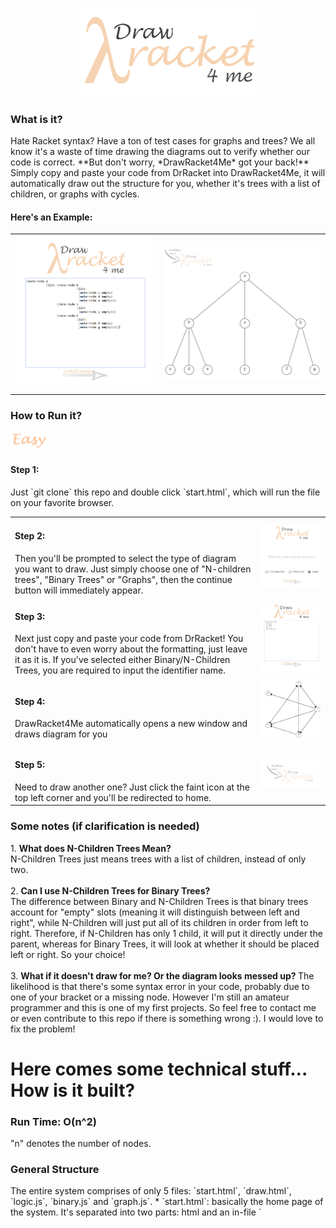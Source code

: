 <h3 align = "center">
<img src = "images/logo2.png" width = "300px">
</h3>

<h3> What is it? </h3>
Hate Racket syntax? Have a ton of test cases for graphs and trees? 
We all know it's a waste of time drawing the diagrams out to verify whether our code is correct. 
**But don't worry, *DrawRacket4Me* got your back!**<br>
Simply copy and paste your code from DrRacket into DrawRacket4Me, it will automatically draw out the structure for you, whether it's trees with a list of children, or graphs with cycles. <br>

<h4> Here's an Example:</h4>
<table>
<tr>
<td> <img src = "images/demo_code1.PNG" width = "350px"></td> <td> <img src = "images/demo_tree1.PNG" width = "400px"> </td>
</tr>
</table>

<h3> How to Run it? </h3>
<img src = "images/easy.png" width = "60px">
<h4> Step 1:</h4>
Just `git clone` this repo and double click `start.html`, which will run the file on your favorite browser.
<table>
<tr>
<td width = "380px"> <h4> Step 2: </h4> Then you'll be prompted to select the type of diagram you want to draw. Just simply choose one of "N-children trees", "Binary Trees" or "Graphs", then the continue button will immediately appear.<br>
</td>
<td><img src = "images/demo_1.PNG" width = "400px"></td>
</tr>
<tr>
<td width = "380px"> <h4> Step 3: </h4> Next just copy and paste your code from DrRacket! You don't have to even worry about the formatting, just leave it as it is. If you've selected either Binary/N-Children Trees, you are required to input the identifier name. <br> </td>
<td><img src = "images/demo_2.PNG" width = "400px"></td>
</tr>
<tr>
<td width = "380px"> <h4> Step 4: </h4> DrawRacket4Me automatically opens a new window and draws diagram for you<br> </td>
<td><img src = "images/demo_3.PNG" width = "400px"></td>
</tr>
<tr>
<td width = "380px"> <h4> Step 5: </h4> Need to draw another one? Just click the faint icon at the top left corner and you'll be redirected to home.<br></td>
<td><img src = "images/demo_5.PNG" width = "400px"></td>
</tr>
</table>

<h3> Some notes (if clarification is needed) </h3>
1. <strong> What does N-Children Trees Mean? </strong> <br>
   N-Children Trees just means trees with a list of children, instead of only two. <br> <br>
2. <strong> Can I use N-Children Trees for Binary Trees? </strong> <br> The difference between Binary and N-Children Trees is that binary trees account for "empty" slots (meaning it will distinguish between left and right", while N-Children will just put all of its children in order from left to right. Therefore, if N-Children has only 1 child, it will put it directly under the parent, whereas for Binary Trees, it will look at whether it should be placed left or right. So your choice! <br> <br>
3. <strong> What if it doesn't draw for me? Or the diagram looks messed up? </strong> The likelihood is that there's some syntax error in your code, probably due to one of your bracket or a missing node. However I'm still an amateur programmer and this is one of my first projects. So feel free to contact me or even contribute to this repo if there is something wrong :). I would love to fix the problem!

<h1> Here comes some technical stuff... How is it built? </h1>
<h3>Run Time: O(n^2) </h3>
"n" denotes the number of nodes.

<h3> General Structure </h3>
The entire system comprises of only 5 files: `start.html`, `draw.html`, `logic.js`, `binary.js` and `graph.js`.
* `start.html`: basically the home page of the system. It's separated into two parts: html and an in-file `<script>`. The javascript included in this file does not contribute to the logic, only the UI. Shortly put, it basically makes DrawRacket4Me look pretty.
* `draw.html`: the entire page is pretty much an html5 canvas, with a logo that redirect back to `start.html`. It also has an in-file `<script>`, which calls functions from `logic.js`, `binary.js` or `graph.js`. 
* `logic.js`, `binary.js`, `graph.js`: you can look at these three files as the brain of the system. They include functions that parse through your racket code then design and draw the desired diagram for you.

<h3> Logic/Algorithm </h3>
1. **N-Children Trees** `logic.js`
   - Parsing:
      - Parsing process is separated into 5 stages:
      ```javascript
      var ProgressStage = {
        OPENBRACKET: 1, 
        CONSTRUCTOR: 2,
        IDENTIFIER: 3, 
        ARGUMENTS: 4, 
        CLOSEBRACKET: 5 
      }
      ```
      - Function `process(block, identity)` loops through every character of block, which is the code user has entered and determines which stage we should head to. For example, when we hit an open bracket, we need to immediately go to CONSTRUCTOR, because either "list" or "make" should follow. "Identity" is the identifier name, and is used to verify the syntax of user's Racket code.
      - While parsing, the function also collects useful information, which includes: data of each node, which layer the node is at and the node's path. Root has a path of "0"; the first child of root has a path of "00"; the third child of the second child of root has a path of "021". The benefit of this denotation is that we can easily deduce the path of a node's closest sibling and parent. For example, if a node's path is "03251", we know its parent has to be "0325"; its older sibling has to be "03250" and its younger sibling has to be "03252". This information is essential in locating where the node is. <br>
         - **How do we find layer and path?** <br>
            - We know that whenever we hit a `(list)` constructor, a new layer from the current layer has been opened. Let our current path be denoted `path[]`, then the very next node we are processing would have a path of `path.push(0)`, because it has to be the first child of the node we have just gone past by. <br>
            - Layers would keep opening until a closing bracket is hit, which means the node we have just processed is a leaf child (since it does not open a new list of children anymore). This implies that if the next non-space/newline character is an open bracket, we should head to CONSTRUCTOR and expect a `make-node`. This would be the previous node's sibling and its path would simply be `path[path.length-1] += 1'`, as forementioned. However what if the next character is also a close bracket? <br>
            - Here's the trick. The first open bracket will always be for constructing the actual node and the next one will always be for opening a new list. Since close brackets need to match up with open brackets, this means every odd index (starting from 1) of closing brackets would be closing a `make-node` while every even index of closing brackets would be closing a list, aka a layer. Now, if we know when the layer has been closed, we know everything because we can just `path.pop()` until the desired layer has been reached. <br>
            - When we reach the desired layer, our path at that type would simply be the node's closest, older sibling, and just as forementioned, we can get the current node's path. <br>
      - All of this useful information is stored in the `arguments[]` array. We then simply do some clean up of the information and stores it in a new `info[]` array, and pass the new array to `getSibling (info)`.
  - Get Coordinates:
      - **Feeding/Preparing the array:** This step makes our x-y coordinates calculation much easier. After preparation, for an arbitrary node, denoted `info[i]` looks like: `info[i][0]` contains the node's actual data, `info[i][1]` is node's path as string, `info[i][2]` stores the # of siblings for this node, `info[i][3]` is the width of the window this node should occupy which is yet to be calculated, `info[i][4]` is node's x-coordinate yet to be calculated and `info[i][5]` is the y-coordinate yet to be calculated. Now, for our root node `info[0]`, we know it occupies the entire window's width; its x-coordinate should be right in the middle (`window.innerWidth/2`) and we can set the y-coordinate to be an arbitrary value that looks good.
      - **Calculating the coordinates:** There are three cases:
         1. Current node has a `path.length` of previous node's `path.length + 1`. This implies this node is previous node's child. Recall that for the previous node, we would have the following information: its data; its path; its number of siblings the width of window it occupies; its x-coordinate and its y-coordinate, and for the current node, we know: its data; its path and its number of siblings. Thus to get the current node's x-coordinate, we simply get previous node's occupy width and divide it by current node's number of siblings. This is the new occupy width of our current node, and its x coordinate would simply be the at the middle of our first "chunk", which is expressed as new_x:
         ```javascript 
            var siblings = info[i][2];
            var index = parseInt(info[i][1].charAt(info[i][1].length-1));
            var layer = (info[i][1].length + 1)/2 - 1;
            var width = info[i-1][3];
            var x_coordinate = info[i-1][4];
            var occupy_width = width/siblings;

            var new_x = x_coordinate + (index - siblings/2 + 0.5)*occupy_width;
         ```
         2. Current node has the same `path.length` as the previous node. This implies that this node is previous node's sibling. To get its x-coordinate, we add a "width" to the previous node's x-coordinate.
         3. Neither! We must find one if the node's siblings (if we do a nested loop from index 0, we will always find the current node's oldest sibling). Just like the previous case, instead of adding 1x width, we add Nx width, where N is basically "how young" this node is relative to the oldest sibling (which has an N of 0).
      - All of this is then stored in the `info[]` array, which is then passed to `drawTree (info)`.
   - Draw diagram:
      - Drawing the lines: we must do this before drawing our circles (nodes) because the lines will overlap the circles and look ugly. Lines are always draw from the parent to its children. Thus for each node, we simply find its parent and draws it from the x,y coordinate of the parent to itself. To make the algorithm faster, we can test whether the parent is right before the current node, which decreases the amount of double looping needed. <br>
      - Drawing the nodes: basically using canvas to draw a circle, `filleStyle = "white"`. <br>
      - Putting down the data: gets the "letters" from our `info[]` and fills it onto the nodes. <br>
   - **AND THAT'S ALL FOR N-CHILDREN TREES!**
<br>
2. **Binary Trees** `binary.js`
   - Parsing:
      - Follows similar steps to how we would parse an N-Children Tree. However what's different this time is that instead of storing the path in the arguments while parsing, we process the path after all the arguments have been collected. The reason for doing so is that the concept of a binary tree and an N-Children tree is slightly different (read more on it in "notes" section). A typical racket code for a binary tree with a root and right child looks like `(make-node a empty (make-node b empty empty))`. It could also look like `(make-node a 1 empty (make-node b 2 empty empty))`. Thus unlike N-Children trees, "empty" could be seen as a constructor, but without an opening bracket. Therefore there's no way of us knowing whether the character we are processing at the moment belongs to the data (e.g. "a", or the key-value pair "a, 1") or signifies that it's an empty node (unless we set an accumulator but that's messy). So here's my strategy:
      - We parse through the racket code and collect every single argument just like we would do in N-Children trees, where whenever we hit a space, we place a "," and adds the character to the current argument, until we hit an opening bracket; then we add the rest of the arguments to a new array. For example if we have `(make-node a 1 empty (make-node b 2 empty empty))`, our `arguments[]` would look like `arguments[0] = "a,1,empty"`, `arguments[1] = "b,2,empty,empty"`. 
      - Here's an important case to consider: `(make-node a (make-node b (make-node c empty empty) empty) empty)`; our `arguments[]` would look like: `arguments[0] = "a"`, `arguments[1] = "b"`, `arguments[2] = "c,empty,empty"`, `arguments[3] = "empty"` and `arguments[4] = "empty"`. We will come back to this one later.
   - Processing the arguments:
      - This is the stage where we get the path of each node. Since we are reusing our drawing strategy from N-Children trees, our denotation for the paths has to be the same. The difference here is "empty" would be treated as a child. So even if a node has no siblings, if it were to be placed on the right side, it would have an index of "1". 
      - The thing to remember here is when we are looping through each argument, we are actually finding the path for the next node. For example if the current argument we are processing has no "empty" string, we know that the very next node has to be its child, placed at the left. Then clearly there emerge 3 cases:
         1. No "empty": <br>
            As forementioned, the very next node is the left child so we append "0" to the path.
         2. One "empty": <br>
            This means the very next node would be likely be the right child. However going back to our important case, we see that there exist 2 edge cases. One of them been that the entire argument itself == "empty" and the second one is that the very next argument also == "empty". So in our first edge case (where the very next argument is a filled node), we need to set a counter++, because the very next argument would need to find the closest node, while deducting the counter by 1, that has no "empty" and the counter == 0, which would be its parent. We then append "1" to it because it has to be a right child. Here's the code:
            ```javascript
             else if (countEmpty == 1){
               //the next node is the right child unless it's completely empty

               if(node == "empty"){
                 //meaning the right side of arguments[i-1] is empty (filled); 
                 //thus the very next argument has to find the first element
                 //with 0 empty while count == 0;
                 if(next == "empty"){
                   count++;
                   continue;
                 }else{
                   var tmp = count;
                   for (var j = i-1; j >= 0; j--){
                     var prev = arguments[j];
                     var countEmptyII = (prev.match(/empty/g)  || []).length;
                     if(countEmptyII == 0){
                         if (count == 0){
                           path[i+1] = info[j][1] + ",1";
                           info[i+1] = new Array(next, path[i+1], 2, 
                           window.innerWidth, window.innerWidth, window.innerHeight);
                           arguments[j] = arguments[j] + ",empty";
                           console.log(arguments[j]);
                           count = tmp;
                           break;
                         }else{
                           count--;
                         }
                     }
                   }
                 }
               }
              ```
           If the next argument is also empty, we add1 to the counter and continue.
        3. Two "empty": <br>
           This just means that this node is a leaf node. Thus the path for the very next argument, we need to do the same as the previous case and find the right parent by manipulating the counter. The reason we set a "tmp" to the counter is that we don't want to lose our "count" everytime we have to go back.
     - After this process, we would have our path, which has the exact same denotation as what we had for Binary Trees.
  - Then getting the x,y coordinate and drawing the actual tree becomes a piece of cake; we are just reusing the same code as what we had before! <br>
  
3. **Graphs** `graph.js`
   - Parsing
      - The parsing process for graphs are A LOT easier than trees, because the only constructor it has is "(list)", and the brackets for every single graph have the same formatting. Here's a clearer explanation:
      ```javascript
      /*
         There are two types of constructing a graph:
         '((A (B C D))
           (B (E F G))
           (C (D B E))) ... or

         (list (list A (list B C D))
               (list B (list E F G))
               (list C (list D B E)))

         Note that graph always opens with 1 extra bracket. The brackets
         in the middle come in 2 pairs, and each node has 2 pairs.
      */
      ```
      - The only 2 stages we ever needed were OPENBRACKET and ARGUMENTS, because CLOSEBRACKETS come in pair with OPENBRACKET, and we can only open the brackets in one particular way for graphs. We don't need identifiers or constructors because there is none, and the only constructor is "list".
      - This way we can easily store all of our arguments in a `arguments[]`. In the example above, our `arguments[]` would look like: `arguments[0] = [A, B, C, D]`, `arguments[1] = [B, E, F, G]` etc. Moreover, we know that the first element of each arguments is the origin node, whereas the rest is the destination node from this one particular origin node.
   - Getting the Coordinates
      - Getting the coordinates for each node is also super easy for graphs because it honestly doesn't matter where we place the circles. As long as all the path are correct, it would be fine. However, to make our lives simpler, we choose to place the nodes in a circle (so 3 nodes form a triangle, 5 nodes form a pentagon etc.), which is very easy to calculate with basic trig.
   - Drawing the Graph
      - Drawing the lines, the nodes and filling in the data are very simple. However the difficult thing is drawing arrows. The simplest we can make thie problem be is to have the arrowhead as a triangle and rotate it, then drawing the arrowhead ON the circumference of our circles. There contain 2 problems: at which angle, and at what coordinates should we draw the arrowhead? To get the angle, we need our destination x-y coordinates and our origin x-y coordinates, then use arctan to find the angle in radians, called theta. However a more important angle would be phi, which is `Math.abs(theta)`. By using basic trig and knowing which quadrant we are in (which can be deduced from whether the destination x-y coordinates are greater or less than the origin x-y coordinates), we can find the desired information. The rest is all math but here's a snippet of the code:
      ```javascript
      \\example on how to get the coordinates at which we draw the arrows
      else if (desty > starty && destx < startx){
        destx = destx + CIRCLE_RADIUS*Math.cos(phi);
        desty = desty - CIRCLE_RADIUS*Math.sin(phi);
      }
      \\example on at which angle we should rotate the arrow by
      else if (desty > starty && destx < startx){
        destx = destx + CIRCLE_RADIUS*Math.cos(phi);
        desty = desty - CIRCLE_RADIUS*Math.sin(phi);
        phi = Math.PI + (Math.PI/2 - phi);
      }
      ```
   - **AND THAT'S IT FOR GRAPHS!**
   
----
**NOTE**: This had been a fun project for me over the winter break after my 1A term as a CS student at Waterloo. I'm an amateur in CS and in fact, I have never really programmed (apart from some basic html/css stuff) before coming to university. A lot of this is pretty much me messing around with javascript and coming up with a super ratchet but entertaining solution. There're definitely way faster and way better solutions out there and if you found any bugs/errors or if you have a completely better way of dealing with this, please feel free to contact/make pull requests! :D
